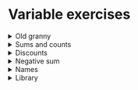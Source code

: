 # Variable exercises

<details>
<summary>
Old granny
</summary>
<p>
Create a variable with name `granny` assign it a value some text. Print the value on the console.
```js
const granny = "I'm not so old, m*fckaa"
console.log(granny)
```
</p>
    </details>

<details>
  <summary>
    Sums and counts
  </summary>
  <p>
```js
  let count = 1
  let sum = 3
  sum = count + sum
  count = sum + count
```
  </p>
</details>

<details>
  <summary>
  Discounts
  </summary>
  <p>
```js
  sum = 500
  discount = 0.25
```
  </p>
</details>

<details>
  <summary>
  Negative sum
  </summary>
  <p>
```js
  sum = 500
```
  </p>
</details>

<details>
  <summary>
  Names
  </summary>
  <p>
```js
  first_name = "John"
  second_name = "Atanasov"
```
  </p>
</details>

<details>
  <summary>
  Library
  </summary>
  <p>
  We have the following book catalog
| Book                       | Price |
|----------------------------|-------|
| Learn You a Haskell        | Free  |
| The Healthy Programmer     | 50    |
| Code Complete              | 60    |
| The Pragmatic Programmer   | 20    |
| Pro Git                    | Free  |
| Introduction to Algorithms | 80    |
| Concrete Mathematics       | 100   |

0 Create all book variables
1 Print all books with their price tag.
2 What is the sum of prices of all the books?
3 If a person buys ` Pro Git` and `Code Complete`, he gets a discount of 25%.
What will be the sum of prices now?
  </p>
</details>
